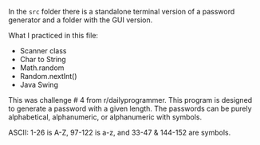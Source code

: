 In the `src` folder there is a standalone terminal version of a password generator and a folder with the GUI version. 

What I practiced in this file:
- Scanner class
- Char to String
- Math.random
- Random.nextInt()
- Java Swing

This was challenge # 4 from r/dailyprogrammer. This program is designed to generate a password with a given length. 
The passwords can be purely alphabetical, alphanumeric, or alphanumeric with symbols.

ASCII: 1-26 is A-Z, 97-122 is a-z, and 33-47 & 144-152 are symbols.


